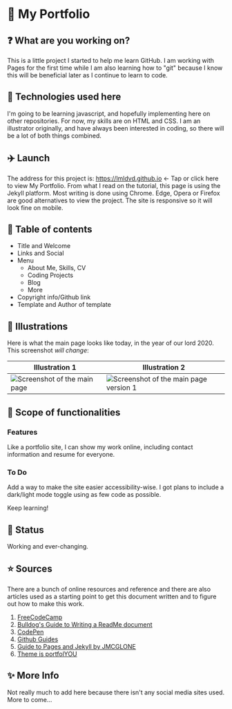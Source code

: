# :notebook: My Portfolio

## :question: What are you working on?

This is a little project I started to help me learn GitHub. I am working with Pages for the first time while I am also learning how to "git" because I know this will be beneficial later as I continue to learn to code.

## :pencil: Technologies used here

I'm going to be learning javascript, and hopefully implementing here on other repositories. For now, my skills are on HTML and CSS. I am an illustrator originally, and have always been interested in coding, so there will be a lot of both things combined.

## :airplane: Launch

The address for this project is: https://lmldvd.github.io <- Tap or click here to view My Portfolio.
From what I read on the tutorial, this page is using the Jekyll platform. Most writing is done using Chrome. Edge, Opera or Firefox are good alternatives to view the project. The site is responsive so it will look fine on mobile.

## :scroll: Table of contents

* Title and Welcome
* Links and Social
* Menu
  *   About Me, Skills, CV
  *   Coding Projects
  *   Blog
  *   More
* Copyright info/Github link
* Template and Author of template

## :art: Illustrations

Here is what the main page looks like today, in the year of our lord 2020. This screenshot _will change_:


Illustration 1 | Illustration 2
------------ | -------------
![Screenshot of the main page](https://i.ibb.co/hf5nhmM/Annotation-2020-01-06-141745.png) | ![Screenshot of the main page version 1](https://i.ibb.co/G2Cq1hd/Annotation-2020-01-17-144310.png)


## :mag_right: Scope of functionalities

### Features
Like a portfolio site, I can show my work online, including contact information and resume for everyone.

### To Do
Add a way to make the site easier accessibility-wise. I got plans to include a dark/light mode toggle using as few code as possible.

Keep learning!

## :running: Status
Working and ever-changing.

## :star: Sources
There are a bunch of online resources and reference and there are also articles used as a starting point to get this document written and to figure out how to make this work.
1. [FreeCodeCamp](https://freecodecamp.org)
2. [Bulldog's Guide to Writing a ReadMe document](https://bulldogjob.com/news/449-how-to-write-a-good-readme-for-your-github-project)
3. [CodePen](https://codepen.io)
4. [Github Guides](https://guides.github.com)
5. [Guide to Pages and Jekyll by JMCGLONE](http://jmcglone.com/guides/github-pages/)
6. [Theme is portfolYOU](https://youssefraafatnasry.github.io/portfolYOU/docs/)

## :sparkles: More Info
Not really much to add here because there isn't any social media sites used. More to come...
